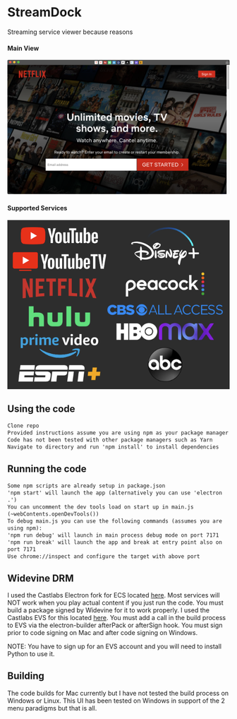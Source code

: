 # StreamDock
 Streaming service viewer because reasons

#### Main View
<img src="/res/screenshots/main.png" width="600"/>

#### Supported Services
<img src="/res/screenshots/services.png" width="600"/>

## Using the code
    Clone repo
    Provided instructions assume you are using npm as your package manager
    Code has not been tested with other package managers such as Yarn
    Navigate to directory and run 'npm install' to install dependencies

## Running the code
    Some npm scripts are already setup in package.json
    'npm start' will launch the app (alternatively you can use 'electron .')
    You can uncomment the dev tools load on start up in main.js (~webContents.openDevTools())
    To debug main.js you can use the following commands (assumes you are using npm):
    'npm run debug' will launch in main process debug mode on port 7171
    'npm run break' will launch the app and break at entry point also on port 7171
    Use chrome://inspect and configure the target with above port

## Widevine DRM
   I used the Castlabs Electron fork for ECS located [here](https://github.com/castlabs/electron-releases). 
   Most services will NOT work when you play actual content if you just run the code. 
   You must build a package signed by Widevine for it to work properly. 
   I used the Castlabs EVS for this located [here](https://github.com/castlabs/electron-releases/wiki/EVS). 
   You must add a call in the build process to EVS via the electron-builder afterPack or afterSign hook. 
   You must sign prior to code signing on Mac and after code signing on Windows. 

   NOTE: You have to sign up for an EVS account and you will need to install Python to use it.

## Building
   The code builds for Mac currently but I have not tested the build process on Windows or Linux.
   This UI has been tested on Windows in support of the 2 menu paradigms but that is all.